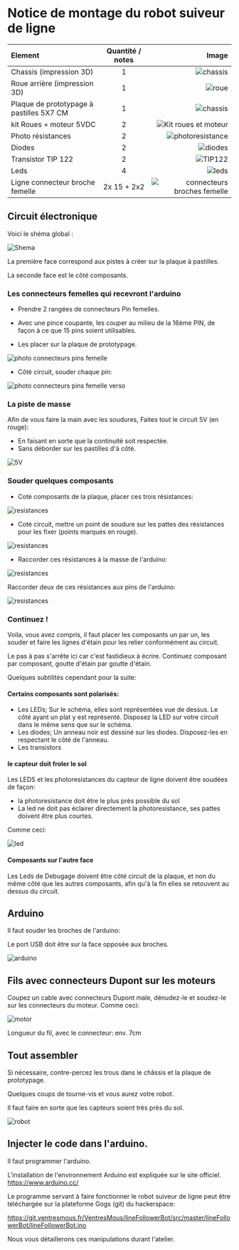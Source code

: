 # Notice de montage du robot suiveur de ligne



| Element       |     Quantité / notes      |        Image |
| :------------ | :-------------: | -------------: |
| Chassis (impression 3D)       |    1     | ![chassis](chassis/chassis.png)|
|Roue arrière (impression 3D)|1|![roue](chassis/roue.png)|
|Plaque de prototypage à pastilles 5X7 CM|1|![chassis](doc/plaque-a-pastilles.jpg)
|kit Roues + moteur 5VDC|2|![Kit roues et moteur](doc/kit-roue-moteur.jpg)
|Photo résistances| 2 | ![photoresistance](doc/photoresistance.jpeg)|
|Diodes| 2 | ![diodes](doc/diode.jpg)|
|Transistor TIP 122| 2 | ![TIP122](doc/TIP122.jpeg)|
|Leds| 4 | ![leds](doc/led.jpeg)|
|Ligne connecteur broche femelle| 2x 15 + 2x2 |![connecteurs broches femelle](doc/Connecteur-broches-femelles.jpg)|



## Circuit électronique

Voici le shéma global :

![Shema](electronics/robot-soudure-composants-v2.svg)


La première face correspond aux pistes à créer sur la plaque à pastilles.

La seconde face est le côté composants.


### Les connecteurs femelles qui recevront l'arduino

* Prendre 2 rangées de connecteurs Pin femelles.
* Avec une pince coupante, les couper au milieu de la 16ème PIN, de façon à ce que 15 pins soient utilisables.

* Les placer sur la plaque de prototypage.

![photo connecteurs pins femelle](doc/connecteurspinFemelle.jpg)

* Côté circuit, souder chaque pin:

![photo connecteurs pins femelle verso](doc/connnecteurspinFelemmeBack.jpg)

### La piste de masse

Afin de vous faire la main avec les soudures, Faites tout le circuit 5V (en rouge):

* En faisant en sorte que la continuité soit respectée.
* Sans déborder sur les pastilles d'à côté.

![5V](electronics/robot-soudure-composants-v2-5V.svg)

### Souder quelques composants

* Coté composants de la plaque, placer ces trois résistances:

![resistances](electronics/robot-soudure-composants-v2-3-resistances.svg)

* Coté circuit, mettre un point de soudure sur les pattes des résistances pour les fixer (points marqués en rouge).

![resistances](electronics/robot-soudure-composants-v2-3-resistances-verso.svg)

* Raccorder ces résistances à la masse de l'arduino:

![resistances](electronics/robot-soudure-composants-v2-3-resistances-verso-gnd.svg)


Raccorder deux de ces résistances aux pins de l'arduino:


![resistances](/electronics/robot-soudure-composants-v2-3-resistances-verso-arduino.svg)

### Continuez !

Voila, vous avez compris, il faut placer les composants un par un, les souder et faire les lignes d'étain pour les relier conformément au circuit.

Le pas à pas s'arrête ici car c'est fastidieux à écrire. Continuez composant par composant, goutte d'étain par goutte d'étain.

Quelques subtilités cependant pour la suite:

#### Certains composants sont polarisés:

* Les LEDs; Sur le schéma, elles sont représentées vue de dessus. Le côté ayant un plat y est représenté. Disposez la LED sur votre circuit dans le même sens que sur le schéma.
* Les diodes; Un anneau noir est dessiné sur les diodes. Disposez-les en respectant le côté de l'anneau.
* Les transistors


#### le capteur doit froler le sol
Les LEDS et les photoresistances du capteur de ligne doivent être soudées de façon:
* la photoresistance doit être le plus près possible du sol
* La led ne doit pas éclairer directement la photoresistance, ses pattes doivent être plus courtes.

Comme ceci:

![led](doc/led-et-photoresistance.jpg)


#### Composants sur l'autre face

Les Leds de Debugage doivent être côté circuit de la plaque, et non du même côté que les autres composants, afin qu'à la fin elles se retouvent au dessus du circuit.


## Arduino

Il faut souder les broches de l'arduino:

Le port USB doit être sur la face opposée aux broches.


![arduino](doc/arduino2.jpg)

## Fils  avec connecteurs Dupont sur les moteurs

Coupez un cable avec connecteurs Dupont male, dénudez-le et soudez-le sur les connecteurs du moteur. Comme ceci:

![motor](doc/motor.jpg)

Longueur du fil, avec le connecteur: env. 7cm


## Tout assembler

Si nécessaire, contre-percez les trous dans le châssis et la plaque de prototypage.

Quelques coups de tourne-vis et vous aurez votre robot.

Il faut faire en sorte que les capteurs soient très près du sol.

![robot](doc/P_20190220_230656.jpg)

## Injecter le code dans l'arduino.

Il faut programmer l'arduino.

L'installation de l'environnement Arduino est expliquée sur le site officiel. https://www.arduino.cc/

Le programme servant à faire fonctionner le robot suiveur de ligne  peut être téléchargée sur la plateforme Gogs (git) du hackerspace:

https://git.ventresmous.fr/VentresMous/lineFollowerBot/src/master/lineFollowerBot/lineFollowerBot.ino

Nous vous détaillerons ces manipulations durant l'atelier.
